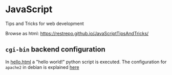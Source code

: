 # JavaScript
Tips and Tricks for web development

Browse as html:
https://restrepo.github.io/JavaScriptTipsAndTricks/

## `cgi-bin` backend configuration
In [hello.html](./hello.html) a "hello world!" python script is executed. The configuration for `apache2` in debian is explained [here](./doc/cgi-bin.md) 
